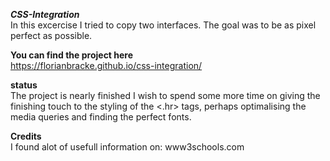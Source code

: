

***CSS-Integration*** <br>
In this excercise I tried to copy two interfaces. The goal was to be as pixel perfect as possible.

**You can find the project here** <br>
https://florianbracke.github.io/css-integration/ 

**status** <br>
The project is nearly finished
I wish to spend some more time on giving the finishing touch to the styling of the <.hr> tags,
perhaps optimalising the media queries and finding the perfect fonts.

**Credits** <br>
I found alot of usefull information on:
www3schools.com




